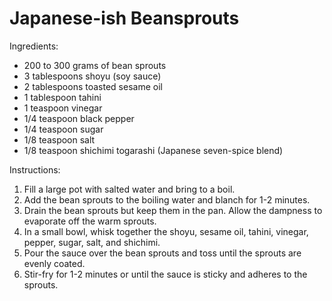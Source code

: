 # Japanese-ish Beansprouts

Ingredients:

* 200 to 300 grams of bean sprouts
* 3 tablespoons shoyu (soy sauce)
* 2 tablespoons toasted sesame oil
* 1 tablespoon tahini
* 1 teaspoon vinegar
* 1/4 teaspoon black pepper
* 1/4 teaspoon sugar
* 1/8 teaspoon salt
* 1/8 teaspoon shichimi togarashi (Japanese seven-spice blend)

Instructions:

1. Fill a large pot with salted water and bring to a boil.
2. Add the bean sprouts to the boiling water and blanch for 1-2 minutes.
3. Drain the bean sprouts but keep them in the pan. Allow the dampness to evaporate off the warm sprouts.
4. In a small bowl, whisk together the shoyu, sesame oil, tahini, vinegar, pepper, sugar, salt, and shichimi.
5. Pour the sauce over the bean sprouts and toss until the sprouts are evenly coated.
6. Stir-fry for 1-2 minutes or until the sauce is sticky and adheres to the sprouts.
